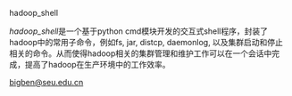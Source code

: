 hadoop_shell

*hadoop_shell*是一个基于python cmd模块开发的交互式shell程序，封装了hadoop中的常用子命令，例如fs, jar, distcp, daemonlog, 以及集群启动和停止相关的命令。从而使得hadoop相关的集群管理和维护工作可以在一个会话中完成，提高了hadoop在生产环境中的工作效率。

bigben@seu.edu.cn
